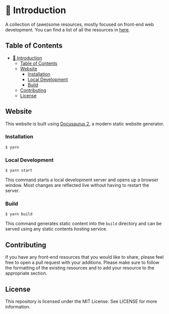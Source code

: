 # 👋 Introduction

A collection of (awe)some resources, mostly focused on front-end web development.
You can find a list of all the resources in [here](https://fe-resources.vercel.app).

## Table of Contents

- [👋 Introduction](#-introduction)
  - [Table of Contents](#table-of-contents)
  - [Website](#website)
    - [Installation](#installation)
    - [Local Development](#local-development)
    - [Build](#build)
  - [Contributing](#contributing)
  - [License](#license)

## Website

This website is built using [Docusaurus 2](https://docusaurus.io/), a modern static website generator.

### Installation

```
$ yarn
```

### Local Development

```
$ yarn start
```

This command starts a local development server and opens up a browser window. Most changes are reflected live without having to restart the server.

### Build

```
$ yarn build
```

This command generates static content into the `build` directory and can be served using any static contents hosting service.

## Contributing

If you have any front-end resources that you would like to share, please feel free to open a pull request with your additions. Please make sure to follow the formatting of the existing resources and to add your resource to the appropriate section.

## License

This repository is licensed under the MIT License. See LICENSE for more information.
